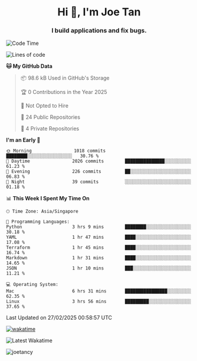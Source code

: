 <h1 align="center">Hi 👋, I'm Joe Tan</h1>
<h3 align="center">I build applications and fix bugs.</h3>

<!--START_SECTION:waka-->
![Code Time](http://img.shields.io/badge/Code%20Time-1%2C500%20hrs%2055%20mins-blue)

![Lines of code](https://img.shields.io/badge/From%20Hello%20World%20I%27ve%20Written-46.5%20million%20lines%20of%20code-blue)

**🐱 My GitHub Data** 

> 📦 98.6 kB Used in GitHub's Storage 
 > 
> 🏆 0 Contributions in the Year 2025
 > 
> 🚫 Not Opted to Hire
 > 
> 📜 24 Public Repositories 
 > 
> 🔑 4 Private Repositories 
 > 
**I'm an Early 🐤** 

```text
🌞 Morning                1018 commits        ████████░░░░░░░░░░░░░░░░░   30.76 % 
🌆 Daytime                2026 commits        ███████████████░░░░░░░░░░   61.23 % 
🌃 Evening                226 commits         ██░░░░░░░░░░░░░░░░░░░░░░░   06.83 % 
🌙 Night                  39 commits          ░░░░░░░░░░░░░░░░░░░░░░░░░   01.18 % 
```


📊 **This Week I Spent My Time On** 

```text
🕑︎ Time Zone: Asia/Singapore

💬 Programming Languages: 
Python                   3 hrs 9 mins        ████████░░░░░░░░░░░░░░░░░   30.18 % 
YAML                     1 hr 47 mins        ████░░░░░░░░░░░░░░░░░░░░░   17.08 % 
Terraform                1 hr 45 mins        ████░░░░░░░░░░░░░░░░░░░░░   16.74 % 
Markdown                 1 hr 31 mins        ████░░░░░░░░░░░░░░░░░░░░░   14.65 % 
JSON                     1 hr 10 mins        ███░░░░░░░░░░░░░░░░░░░░░░   11.21 % 

💻 Operating System: 
Mac                      6 hrs 31 mins       ████████████████░░░░░░░░░   62.35 % 
Linux                    3 hrs 56 mins       █████████░░░░░░░░░░░░░░░░   37.65 % 
```


 Last Updated on 27/02/2025 00:58:57 UTC
<!--END_SECTION:waka-->
[![wakatime](https://wakatime.com/badge/user/e0e3a0f0-6d69-4241-946d-0baaf7b91278.svg)](https://wakatime.com/@e0e3a0f0-6d69-4241-946d-0baaf7b91278)

![Latest Wakatime](https://github.com/joetancy/joetancy/workflows/Latest%20Wakatime/badge.svg)

<p align="left"> <img src="https://komarev.com/ghpvc/?username=joetancy" alt="joetancy" /> </p>

